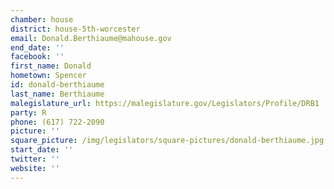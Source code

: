 ```yaml
---
chamber: house
district: house-5th-worcester
email: Donald.Berthiaume@mahouse.gov
end_date: ''
facebook: ''
first_name: Donald
hometown: Spencer
id: donald-berthiaume
last_name: Berthiaume
malegislature_url: https://malegislature.gov/Legislators/Profile/DRB1
party: R
phone: (617) 722-2090
picture: ''
square_picture: /img/legislators/square-pictures/donald-berthiaume.jpg
start_date: ''
twitter: ''
website: ''
---
```

